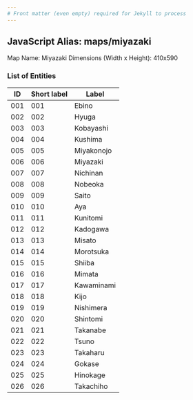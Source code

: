 ```yaml
---
# Front matter (even empty) required for Jekyll to process
---
```


## JavaScript Alias: maps/miyazaki

Map Name: Miyazaki
Dimensions (Width x Height): 410x590





### List of Entities

ID | Short label | Label
---|---|---|
001|001|Ebino
002|002|Hyuga
003|003|Kobayashi
004|004|Kushima
005|005|Miyakonojo
006|006|Miyazaki
007|007|Nichinan
008|008|Nobeoka
009|009|Saito
010|010|Aya
011|011|Kunitomi
012|012|Kadogawa
013|013|Misato
014|014|Morotsuka
015|015|Shiiba
016|016|Mimata
017|017|Kawaminami
018|018|Kijo
019|019|Nishimera
020|020|Shintomi
021|021|Takanabe
022|022|Tsuno
023|023|Takaharu
024|024|Gokase
025|025|Hinokage
026|026|Takachiho